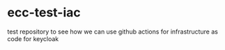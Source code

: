 # ecc-test-iac
test repository to see how we can use github actions for infrastructure as code for keycloak
